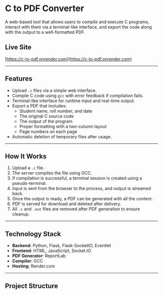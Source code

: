 # C to PDF Converter

A web-based tool that allows users to compile and execute C programs, interact with them via a terminal-like interface, and export the code along with the output to a well-formatted PDF.

## Live Site

[https://c-to-pdf.onrender.com](https://c-to-pdf.onrender.com)

---

## Features

- Upload `.c` files via a simple web interface.
- Compile C code using `gcc` with error feedback if compilation fails.
- Terminal-like interface for runtime input and real-time output.
- Export a PDF that includes:
  - Student name, roll number, and date
  - The original C source code
  - The output of the program
  - Proper formatting with a two-column layout
  - Page numbers on each page
- Automatic deletion of temporary files after usage.

---

## How It Works

1. Upload a `.c` file.
2. The server compiles the file using GCC.
3. If compilation is successful, a terminal session is created using a pseudo-terminal.
4. Input is sent from the browser to the process, and output is streamed back.
5. Once the output is ready, a PDF can be generated with all the content.
6. PDF is served for download and deleted after delivery.
7. All `.c` and `.out` files are removed after PDF generation to ensure cleanup.

---

## Technology Stack

- **Backend**: Python, Flask, Flask-SocketIO, Eventlet
- **Frontend**: HTML, JavaScript, Socket.IO
- **PDF Generator**: ReportLab
- **Compiler**: GCC
- **Hosting**: Render.com

---

## Project Structure
